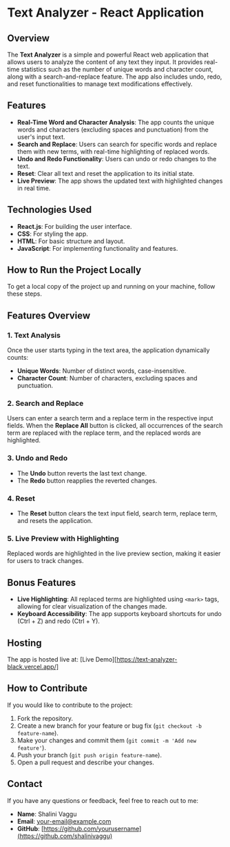 # Text Analyzer - React Application

## Overview

The **Text Analyzer** is a simple and powerful React web application that allows users to analyze the content of any text they input. It provides real-time statistics such as the number of unique words and character count, along with a search-and-replace feature. The app also includes undo, redo, and reset functionalities to manage text modifications effectively.

## Features

- **Real-Time Word and Character Analysis**: The app counts the unique words and characters (excluding spaces and punctuation) from the user's input text.
- **Search and Replace**: Users can search for specific words and replace them with new terms, with real-time highlighting of replaced words.
- **Undo and Redo Functionality**: Users can undo or redo changes to the text.
- **Reset**: Clear all text and reset the application to its initial state.
- **Live Preview**: The app shows the updated text with highlighted changes in real time.

## Technologies Used

- **React.js**: For building the user interface.
- **CSS**: For styling the app.
- **HTML**: For basic structure and layout.
- **JavaScript**: For implementing functionality and features.

## How to Run the Project Locally

To get a local copy of the project up and running on your machine, follow these steps.

## Features Overview

### 1. **Text Analysis**

Once the user starts typing in the text area, the application dynamically counts:
- **Unique Words**: Number of distinct words, case-insensitive.
- **Character Count**: Number of characters, excluding spaces and punctuation.

### 2. **Search and Replace**

Users can enter a search term and a replace term in the respective input fields. When the **Replace All** button is clicked, all occurrences of the search term are replaced with the replace term, and the replaced words are highlighted.

### 3. **Undo and Redo**

- The **Undo** button reverts the last text change.
- The **Redo** button reapplies the reverted changes.

### 4. **Reset**

- The **Reset** button clears the text input field, search term, replace term, and resets the application.

### 5. **Live Preview with Highlighting**

Replaced words are highlighted in the live preview section, making it easier for users to track changes.

## Bonus Features

- **Live Highlighting**: All replaced terms are highlighted using `<mark>` tags, allowing for clear visualization of the changes made.
- **Keyboard Accessibility**: The app supports keyboard shortcuts for undo (Ctrl + Z) and redo (Ctrl + Y).
  
## Hosting

The app is hosted live at: [Live Demo][https://text-analyzer-black.vercel.app/]
## How to Contribute

If you would like to contribute to the project:

1. Fork the repository.
2. Create a new branch for your feature or bug fix (`git checkout -b feature-name`).
3. Make your changes and commit them (`git commit -m 'Add new feature'`).
4. Push your branch (`git push origin feature-name`).
5. Open a pull request and describe your changes.


## Contact

If you have any questions or feedback, feel free to reach out to me:

- **Name**: Shalini Vaggu
- **Email**: [your-email@example.com](mailto:your-vaggushalini@gmail.com)
- **GitHub**: [https://github.com/yourusername](https://github.com/shalinivaggu)

